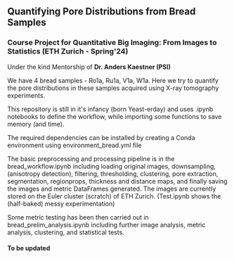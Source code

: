 ## Quantifying Pore Distributions from Bread Samples

### Course Project for Quantitative Big Imaging: From Images to Statistics (ETH Zurich - Spring'24)
Under the kind Mentorship of **Dr. Anders Kaestner (PSI)**

We have 4 bread samples - Ro1a, Ru1a, V1a, W1a. Here we try to quantify the pore distributions in these samples acquired using X-ray tomography experiments.

This repository is still in it's infancy (born Yeast-erday) and uses .ipynb notebooks to define the workflow, while importing some functions to save memory (and time).

The required dependencies can be installed by creating a Conda environment using environment_bread.yml file

The basic preprocessing and processing pipeline is in the bread_workflow.ipynb including loading original images, downsampling, (anisotropy detection), filtering, thresholding, clustering, pore extraction, segmentation, regionprops, thickness and distance maps, and finally saving the images and metric DataFrames generated. The images are currently stored on the Euler cluster (scratch) of ETH Zurich.
(Test.ipynb shows the (half-baked) messy experimentation)

Some metric testing has been then carried out in bread_prelim_analysis.ipynb including further image analysis, metric analysis, clustering, and statistical tests.

#### To be updated

